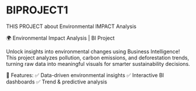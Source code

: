 # BIPROJECT1
THIS PROJECT about Environmental IMPACT Analysis

🌍 Environmental Impact Analysis | BI Project

Unlock insights into environmental changes using Business Intelligence! This project analyzes pollution, carbon emissions, and deforestation trends, turning raw data into meaningful visuals for smarter sustainability decisions.

🚀 Features:
✅ Data-driven environmental insights
✅ Interactive BI dashboards
✅ Trend & predictive analysis
